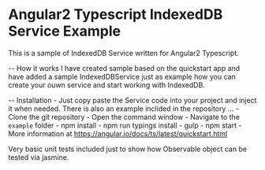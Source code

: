 # Angular2 Typescript IndexedDB Service Example

This is a sample of IndexedDB Service written for Angular2 Typescript.
	
-- How it works
	I have created sample based on the quickstart app and have added a sample IndexedDBService just as example how you can create your ouwn service and start working with IndexedDB.
	
-- Installation
	- Just copy paste the Service code into your project and inject it when needed. There is also an example inclided in the repository ...
	- Clone the git repository
	- Open the command window
	- Navigate to the `example` folder
	- npm install
	- npm run typings install
	- gulp
	- npm start
	- More information at https://angular.io/docs/ts/latest/quickstart.html
	
Very basic unit tests included just to show how Observable object can be tested via jasmine.
